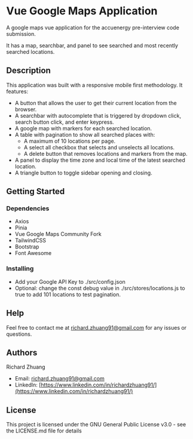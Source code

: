 # Vue Google Maps Application

A google maps vue application for the accuenergy pre-interview code submission. 

It has a map, searchbar, and panel to see searched and most recently searched locations.

## Description

This application was built with a responsive mobile first methodology. 
It features: 
* A button that allows the user to get their current location from the browser.
* A searchbar with autocomplete that is triggered by dropdown click, search button click, and enter keypress.
* A google map with markers for each searched location.
* A table with pagination to show all searched places with:
    * A maximum of 10 locations per page.
    * A select all checkbox that selects and unselects all locations.
    * A delete button that removes locations and markers from the map.
* A panel to display the time zone and local time of the latest searched location.
* A triangle button to toggle sidebar opening and closing.

## Getting Started

### Dependencies

* Axios
* Pinia
* Vue Google Maps Community Fork
* TailwindCSS
* Bootstrap
* Font Awesome

### Installing

* Add your Google API Key to ./src/config.json
* Optional: change the const debug value in ./src/stores/locations.js to true to add 101 locations to test pagination.

<!-- ### Executing program

* How to run the program
* Step-by-step bullets
```
code blocks for commands
``` -->

## Help

Feel free to contact me at richard.zhuang91@gmail.com for any issues or questions.
<!-- ```
command to run if program contains helper info
``` -->

## Authors

Richard Zhuang
* Email: richard.zhuang91@gmail.com
* LinkedIn: [https://www.linkedin.com/in/richardzhuang91/](https://www.linkedin.com/in/richardzhuang91/)

<!-- ## Version History

* 0.2
    * Various bug fixes and optimizations
    * See [commit change]() or See [release history]()
* 0.1
    * Initial Release -->

## License

This project is licensed under the GNU General Public License v3.0 - see the LICENSE.md file for details

<!-- ## Acknowledgments -->
